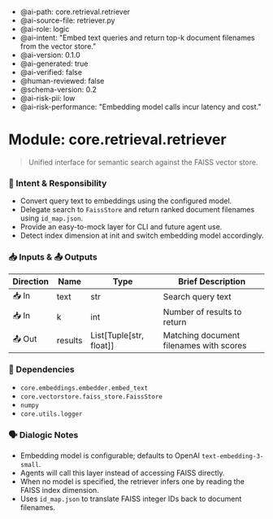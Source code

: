 - @ai-path: core.retrieval.retriever
- @ai-source-file: retriever.py
- @ai-role: logic
- @ai-intent: "Embed text queries and return top-k document filenames from the vector store."
- @ai-version: 0.1.0
- @ai-generated: true
- @ai-verified: false
- @human-reviewed: false
- @schema-version: 0.2
- @ai-risk-pii: low
- @ai-risk-performance: "Embedding model calls incur latency and cost."

# Module: core.retrieval.retriever
> Unified interface for semantic search against the FAISS vector store.

### 🎯 Intent & Responsibility
- Convert query text to embeddings using the configured model.
 - Delegate search to `FaissStore` and return ranked document filenames using `id_map.json`.
- Provide an easy-to-mock layer for CLI and future agent use.
- Detect index dimension at init and switch embedding model accordingly.

### 📥 Inputs & 📤 Outputs
| Direction | Name | Type | Brief Description |
|-----------|------|------|-------------------|
| 📥 In | text | str | Search query text |
| 📥 In | k | int | Number of results to return |
| 📤 Out | results | List[Tuple[str, float]] | Matching document filenames with scores |

### 🔗 Dependencies
- `core.embeddings.embedder.embed_text`
- `core.vectorstore.faiss_store.FaissStore`
- `numpy`
- `core.utils.logger`

### 🗣 Dialogic Notes
- Embedding model is configurable; defaults to OpenAI `text-embedding-3-small`.
- Agents will call this layer instead of accessing FAISS directly.
- When no model is specified, the retriever infers one by reading the FAISS index dimension.
- Uses `id_map.json` to translate FAISS integer IDs back to document filenames.
